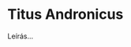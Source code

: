 <!-- ======================================================================
--- Search engine
title:          Titus Andronicus
keywords:       Titus Andronicus, tragédia
description:    William Shakespeare: Titus Andronicus.
--- Menu system
order:          100
text:           Titus Andronicus
hidden:         false
umbel:          false
--- Page properties
id:             /tragedies/titus-andronicus
document:       
layout:         layout-2-left
$-left:         play-list
searchable:     true
======================================================================= -->

# Titus Andronicus

Leírás...
